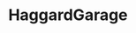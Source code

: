 ---
title: HaggardGarage
crosslinks:
- youtubefactsbot
- HaggardRacing
- Tommyfyeah
- youtubot
- MassdropBot
- TinyTommys
- Drifting
- cars
- iamverybadass
- AutoVloggers
- ShadowBan
- IdiotsNearlyDying
- pcmasterrace
- MightyCarMods
- AdamCarolla
- Justrolledintotheshop
- subaru
- ireland
- Miata
- MINI
---